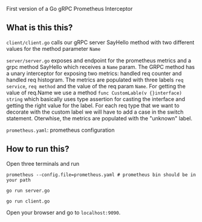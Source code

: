 First version of a Go gRPC Prometheus Interceptor

## What is this this?

`client/client.go` calls our gRPC server SayHello method with two different values for the method parameter `Name` 

`server/server.go` exposes and endpoint for the prometheus metrics and a grpc method SayHello which receives a `Name` param. The GRPC method has a unary interceptor for exposing two metrics: handled req counter and handled req histogram. The metrics are populated with three labels `req service`, `req method` and the value of the req param `Name`. For getting the value of req.Name we use a method `func CustomLable(v {}interface) string` which basically uses type assertion for casting the interface and getting the right value for the label. For each req type that we want to decorate with the custom label we will have to add a case in the switch statement. Oterwhise, the metrics are populated with the "unknown" label.

`prometheus.yaml`: prometheus configuration


## How to run this?
Open three terminals and run

```
prometheus --config.file=prometheus.yaml # prometheus bin should be in your path
```
```
go run server.go
```

```
go run client.go
```

Open your browser and go to `localhost:9090`.
